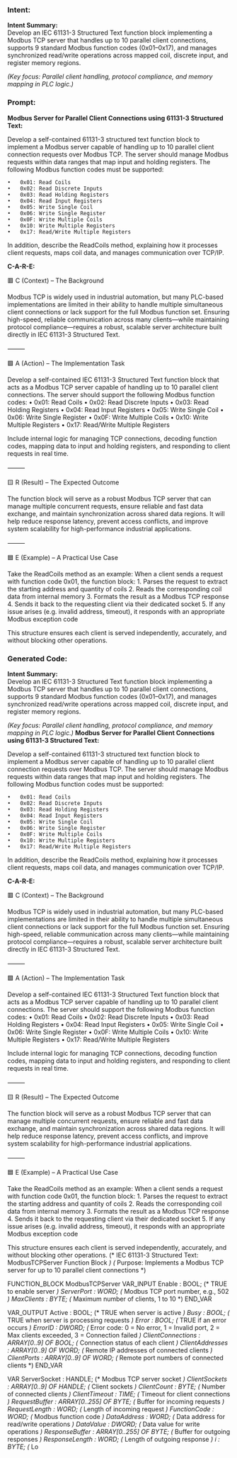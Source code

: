 ### Intent:
**Intent Summary:**  
Develop an IEC 61131-3 Structured Text function block implementing a Modbus TCP server that handles up to 10 parallel client connections, supports 9 standard Modbus function codes (0x01–0x17), and manages synchronized read/write operations across mapped coil, discrete input, and register memory regions.  

*(Key focus: Parallel client handling, protocol compliance, and memory mapping in PLC logic.)*

### Prompt:
**Modbus Server for Parallel Client Connections using 61131-3 Structured Text:**

Develop a self-contained 61131-3 structured text function block to implement a Modbus server capable of handling up to 10 parallel client connection requests over Modbus TCP. The server should manage Modbus requests within data ranges that map input and holding registers. The following Modbus function codes must be supported:

	•	0x01: Read Coils
	•	0x02: Read Discrete Inputs
	•	0x03: Read Holding Registers
	•	0x04: Read Input Registers
	•	0x05: Write Single Coil
	•	0x06: Write Single Register
	•	0x0F: Write Multiple Coils
	•	0x10: Write Multiple Registers
	•	0x17: Read/Write Multiple Registers

In addition, describe the ReadCoils method, explaining how it processes client requests, maps coil data, and manages communication over TCP/IP.

**C-A-R-E:**

🟥 C (Context) – The Background

Modbus TCP is widely used in industrial automation, but many PLC-based implementations are limited in their ability to handle multiple simultaneous client connections or lack support for the full Modbus function set. Ensuring high-speed, reliable communication across many clients—while maintaining protocol compliance—requires a robust, scalable server architecture built directly in IEC 61131-3 Structured Text.

⸻

🟩 A (Action) – The Implementation Task

Develop a self-contained IEC 61131-3 Structured Text function block that acts as a Modbus TCP server capable of handling up to 10 parallel client connections. The server should support the following Modbus function codes:
	•	0x01: Read Coils
	•	0x02: Read Discrete Inputs
	•	0x03: Read Holding Registers
	•	0x04: Read Input Registers
	•	0x05: Write Single Coil
	•	0x06: Write Single Register
	•	0x0F: Write Multiple Coils
	•	0x10: Write Multiple Registers
	•	0x17: Read/Write Multiple Registers

Include internal logic for managing TCP connections, decoding function codes, mapping data to input and holding registers, and responding to client requests in real time.

⸻

🟨 R (Result) – The Expected Outcome

The function block will serve as a robust Modbus TCP server that can manage multiple concurrent requests, ensure reliable and fast data exchange, and maintain synchronization across shared data regions. It will help reduce response latency, prevent access conflicts, and improve system scalability for high-performance industrial applications.

⸻

🟦 E (Example) – A Practical Use Case

Take the ReadCoils method as an example:
When a client sends a request with function code 0x01, the function block:
	1.	Parses the request to extract the starting address and quantity of coils
	2.	Reads the corresponding coil data from internal memory
	3.	Formats the result as a Modbus TCP response
	4.	Sends it back to the requesting client via their dedicated socket
	5.	If any issue arises (e.g. invalid address, timeout), it responds with an appropriate Modbus exception code

This structure ensures each client is served independently, accurately, and without blocking other operations.

### Generated Code:
**Intent Summary:**  
Develop an IEC 61131-3 Structured Text function block implementing a Modbus TCP server that handles up to 10 parallel client connections, supports 9 standard Modbus function codes (0x01–0x17), and manages synchronized read/write operations across mapped coil, discrete input, and register memory regions.  

*(Key focus: Parallel client handling, protocol compliance, and memory mapping in PLC logic.)*
**Modbus Server for Parallel Client Connections using 61131-3 Structured Text:**

Develop a self-contained 61131-3 structured text function block to implement a Modbus server capable of handling up to 10 parallel client connection requests over Modbus TCP. The server should manage Modbus requests within data ranges that map input and holding registers. The following Modbus function codes must be supported:

	•	0x01: Read Coils
	•	0x02: Read Discrete Inputs
	•	0x03: Read Holding Registers
	•	0x04: Read Input Registers
	•	0x05: Write Single Coil
	•	0x06: Write Single Register
	•	0x0F: Write Multiple Coils
	•	0x10: Write Multiple Registers
	•	0x17: Read/Write Multiple Registers

In addition, describe the ReadCoils method, explaining how it processes client requests, maps coil data, and manages communication over TCP/IP.

**C-A-R-E:**

🟥 C (Context) – The Background

Modbus TCP is widely used in industrial automation, but many PLC-based implementations are limited in their ability to handle multiple simultaneous client connections or lack support for the full Modbus function set. Ensuring high-speed, reliable communication across many clients—while maintaining protocol compliance—requires a robust, scalable server architecture built directly in IEC 61131-3 Structured Text.

⸻

🟩 A (Action) – The Implementation Task

Develop a self-contained IEC 61131-3 Structured Text function block that acts as a Modbus TCP server capable of handling up to 10 parallel client connections. The server should support the following Modbus function codes:
	•	0x01: Read Coils
	•	0x02: Read Discrete Inputs
	•	0x03: Read Holding Registers
	•	0x04: Read Input Registers
	•	0x05: Write Single Coil
	•	0x06: Write Single Register
	•	0x0F: Write Multiple Coils
	•	0x10: Write Multiple Registers
	•	0x17: Read/Write Multiple Registers

Include internal logic for managing TCP connections, decoding function codes, mapping data to input and holding registers, and responding to client requests in real time.

⸻

🟨 R (Result) – The Expected Outcome

The function block will serve as a robust Modbus TCP server that can manage multiple concurrent requests, ensure reliable and fast data exchange, and maintain synchronization across shared data regions. It will help reduce response latency, prevent access conflicts, and improve system scalability for high-performance industrial applications.

⸻

🟦 E (Example) – A Practical Use Case

Take the ReadCoils method as an example:
When a client sends a request with function code 0x01, the function block:
	1.	Parses the request to extract the starting address and quantity of coils
	2.	Reads the corresponding coil data from internal memory
	3.	Formats the result as a Modbus TCP response
	4.	Sends it back to the requesting client via their dedicated socket
	5.	If any issue arises (e.g. invalid address, timeout), it responds with an appropriate Modbus exception code

This structure ensures each client is served independently, accurately, and without blocking other operations.
(* IEC 61131-3 Structured Text: ModbusTCPServer Function Block *)
(* Purpose: Implements a Modbus TCP server for up to 10 parallel client connections *)

FUNCTION_BLOCK ModbusTCPServer
VAR_INPUT
    Enable : BOOL;                  (* TRUE to enable server *)
    ServerPort : WORD;              (* Modbus TCP port number, e.g., 502 *)
    MaxClients : BYTE;              (* Maximum number of clients, 1 to 10 *)
END_VAR

VAR_OUTPUT
    Active : BOOL;                  (* TRUE when server is active *)
    Busy : BOOL;                    (* TRUE when server is processing requests *)
    Error : BOOL;                   (* TRUE if an error occurs *)
    ErrorID : DWORD;                (* Error code: 0 = No error, 1 = Invalid port, 2 = Max clients exceeded, 3 = Connection failed *)
    ClientConnections : ARRAY[0..9] OF BOOL; (* Connection status of each client *)
    ClientAddresses : ARRAY[0..9] OF WORD; (* Remote IP addresses of connected clients *)
    ClientPorts : ARRAY[0..9] OF WORD; (* Remote port numbers of connected clients *)
END_VAR

VAR
    ServerSocket : HANDLE;          (* Modbus TCP server socket *)
    ClientSockets : ARRAY[0..9] OF HANDLE; (* Client sockets *)
    ClientCount : BYTE;             (* Number of connected clients *)
    ClientTimeout : TIME;           (* Timeout for client connections *)
    RequestBuffer : ARRAY[0..255] OF BYTE; (* Buffer for incoming requests *)
    RequestLength : WORD;           (* Length of incoming request *)
    FunctionCode : WORD;            (* Modbus function code *)
    DataAddress : WORD;             (* Data address for read/write operations *)
    DataValue : DWORD;              (* Data value for write operations *)
    ResponseBuffer : ARRAY[0..255] OF BYTE; (* Buffer for outgoing responses *)
    ResponseLength : WORD;          (* Length of outgoing response *)
    i : BYTE;                       (* Lo
